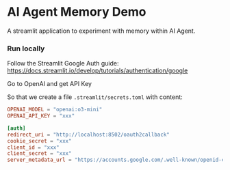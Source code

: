 # AI Agent Memory Demo

A streamlit application to experiment with memory within AI Agent.

### Run locally

Follow the Streamlit Google Auth guide: https://docs.streamlit.io/develop/tutorials/authentication/google

Go to OpenAI and get API Key

So that we create a file `.streamlit/secrets.toml` with content:
```toml
OPENAI_MODEL = "openai:o3-mini"
OPENAI_API_KEY = "xxx"

[auth]
redirect_uri = "http://localhost:8502/oauth2callback"
cookie_secret = "xxx"
client_id = "xxx"
client_secret = "xxx"
server_metadata_url = "https://accounts.google.com/.well-known/openid-configuration"
```